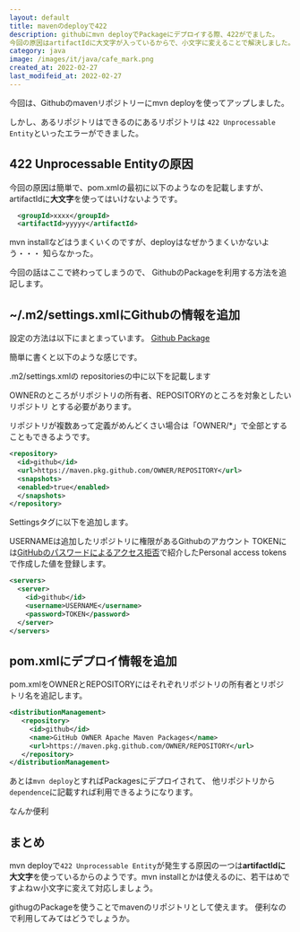 ```yaml
---
layout: default
title: mavenのdeployで422
description: githubにmvn deployでPackageにデプロイする際、422がでました。
今回の原因はartifactIdに大文字が入っているからで、小文字に変えることで解決しました。
category: java
image: /images/it/java/cafe_mark.png
created_at: 2022-02-27
last_modifeid_at: 2022-02-27
---
```


今回は、Githubのmavenリポジトリーにmvn deployを使ってアップしました。

しかし、あるリポジトリはできるのにあるリポジトリは
`422 Unprocessable Entity`といったエラーができました。


## 422 Unprocessable Entityの原因

今回の原因は簡単で、pom.xmlの最初に以下のようなのを記載しますが、
artifactIdに**大文字**を使ってはいけないようです。

```Xml
  <groupId>xxxx</groupId>
  <artifactId>yyyyy</artifactId>
```

mvn installなどはうまくいくのですが、deployはなぜかうまくいかないよう・・・
知らなかった。

今回の話はここで終わってしまうので、
GithubのPackageを利用する方法を追記します。

## ~/.m2/settings.xmlにGithubの情報を追加

設定の方法は以下にまとまっています。
[Github Package](https://docs.github.com/en/packages/working-with-a-github-packages-registry/working-with-the-apache-maven-registry)

簡単に書くと以下のような感じです。

.m2/settings.xmlの
repositoriesの中に以下を記載します

OWNERのところがリポジトリの所有者、REPOSITORYのところを対象としたいリポジトリ
とする必要があります。

リポジトリが複数あって定義がめんどくさい場合は「OWNER/*」で全部とすることもできるようです。

```Xml
<repository>
  <id>github</id>
  <url>https://maven.pkg.github.com/OWNER/REPOSITORY</url>
  <snapshots>
  <enabled>true</enabled>
  </snapshots>
</repository>
```

Settingsタグに以下を追加します。

USERNAMEは追加したリポジトリに権限があるGithubのアカウント
TOKENには[GitHubのパスワードによるアクセス拒否](/it/github/githubPasswordDenied.html#%E3%82%A2%E3%82%AF%E3%82%BB%E3%82%B9%E3%83%88%E3%83%BC%E3%82%AF%E3%83%B3%E3%81%AE%E4%BD%9C%E6%88%90%E6%96%B9%E6%B3%95)で紹介したPersonal access tokensで作成した値を登録します。

```Xml
<servers>
  <server>
    <id>github</id>
    <username>USERNAME</username>
    <password>TOKEN</password>
  </server>
</servers>
```

## pom.xmlにデプロイ情報を追加

pom.xmlをOWNERとREPOSITORYにはそれぞれリポジトリの所有者とリポジトリ名を追記します。

```Xml
<distributionManagement>
   <repository>
     <id>github</id>
     <name>GitHub OWNER Apache Maven Packages</name>
     <url>https://maven.pkg.github.com/OWNER/REPOSITORY</url>
   </repository>
</distributionManagement>
```

あとは`mvn deploy`とすればPackagesにデプロイされて、
他リポジトリから`dependence`に記載すれば利用できるようになります。

なんか便利

## まとめ

mvn deployで`422 Unprocessable Entity`が発生する原因の一つは**artifactIdに大文字**を使っているからのようです。mvn installとかは使えるのに、若干はめですよねｗ小文字に変えて対応しましょう。

githugのPackageを使うことでmavenのリポジトリとして使えます。
便利なので利用してみてはどうでしょうか。


